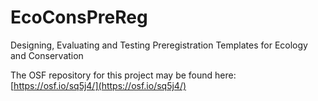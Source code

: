 # EcoConsPreReg

Designing, Evaluating and Testing Preregistration Templates for Ecology and Conservation

The OSF repository for this project may be found here: [https://osf.io/sq5j4/](https://osf.io/sq5j4/)
